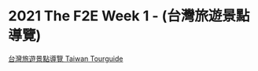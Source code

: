 # 2021 The F2E Week 1 - (台灣旅遊景點導覽)

[台灣旅遊景點導覽 Taiwan Tourguide](https://yiminprogram.github.io/2021-the-f2e-week-1/)

